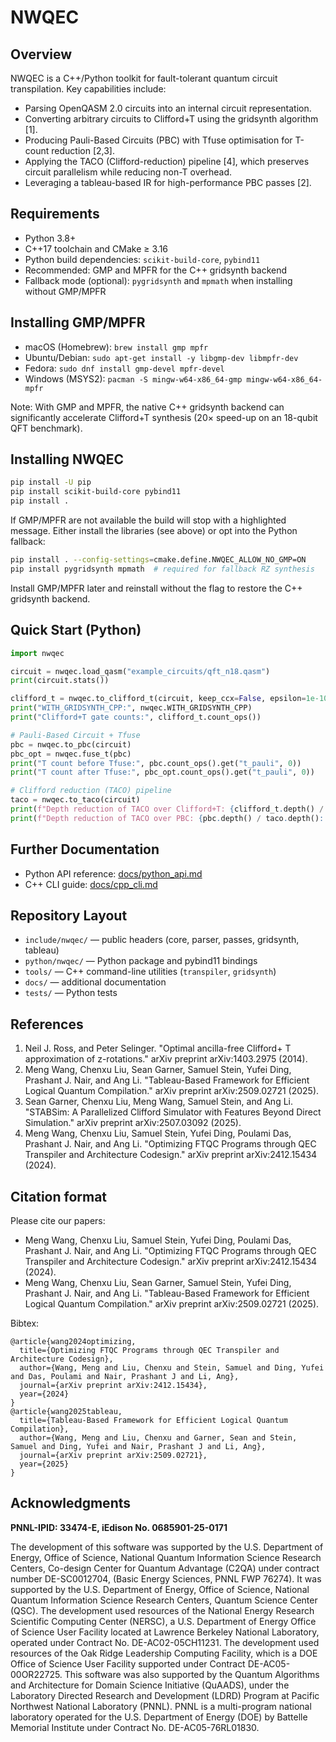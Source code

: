 NWQEC
=====

## Overview
NWQEC is a C++/Python toolkit for fault-tolerant quantum circuit transpilation. Key capabilities include:
- Parsing OpenQASM 2.0 circuits into an internal circuit representation.
- Converting arbitrary circuits to Clifford+T using the gridsynth algorithm [1].
- Producing Pauli-Based Circuits (PBC) with Tfuse optimisation for T-count reduction [2,3].
- Applying the TACO (Clifford-reduction) pipeline [4], which preserves circuit parallelism while reducing non-T overhead.
- Leveraging a tableau-based IR for high-performance PBC passes [2].

## Requirements
- Python 3.8+
- C++17 toolchain and CMake ≥ 3.16
- Python build dependencies: `scikit-build-core`, `pybind11`
- Recommended: GMP and MPFR for the C++ gridsynth backend
- Fallback mode (optional): `pygridsynth` and `mpmath` when installing without GMP/MPFR

## Installing GMP/MPFR
- macOS (Homebrew): `brew install gmp mpfr`
- Ubuntu/Debian: `sudo apt-get install -y libgmp-dev libmpfr-dev`
- Fedora: `sudo dnf install gmp-devel mpfr-devel`
- Windows (MSYS2): `pacman -S mingw-w64-x86_64-gmp mingw-w64-x86_64-mpfr`

Note: With GMP and MPFR, the native C++ gridsynth backend can significantly accelerate Clifford+T synthesis (20× speed-up on an 18-qubit QFT benchmark).

## Installing NWQEC
```bash
pip install -U pip
pip install scikit-build-core pybind11
pip install .
```
If GMP/MPFR are not available the build will stop with a highlighted message. Either install the libraries (see above) or opt into the Python fallback:
```bash
pip install . --config-settings=cmake.define.NWQEC_ALLOW_NO_GMP=ON
pip install pygridsynth mpmath  # required for fallback RZ synthesis
```
Install GMP/MPFR later and reinstall without the flag to restore the C++ gridsynth backend.


## Quick Start (Python)
```python
import nwqec

circuit = nwqec.load_qasm("example_circuits/qft_n18.qasm")
print(circuit.stats())

clifford_t = nwqec.to_clifford_t(circuit, keep_ccx=False, epsilon=1e-10)
print("WITH_GRIDSYNTH_CPP:", nwqec.WITH_GRIDSYNTH_CPP)
print("Clifford+T gate counts:", clifford_t.count_ops())

# Pauli-Based Circuit + Tfuse
pbc = nwqec.to_pbc(circuit)
pbc_opt = nwqec.fuse_t(pbc)
print("T count before Tfuse:", pbc.count_ops().get("t_pauli", 0))
print("T count after Tfuse:", pbc_opt.count_ops().get("t_pauli", 0))

# Clifford reduction (TACO) pipeline
taco = nwqec.to_taco(circuit)
print(f"Depth reduction of TACO over Clifford+T: {clifford_t.depth() / taco.depth():.2f}x")
print(f"Depth reduction of TACO over PBC: {pbc.depth() / taco.depth():.2f}x")
```

## Further Documentation
- Python API reference: [docs/python_api.md](docs/python_api.md)
- C++ CLI guide: [docs/cpp_cli.md](docs/cpp_cli.md)

## Repository Layout
- `include/nwqec/` — public headers (core, parser, passes, gridsynth, tableau)
- `python/nwqec/` — Python package and pybind11 bindings
- `tools/` — C++ command-line utilities (`transpiler`, `gridsynth`)
- `docs/` — additional documentation
- `tests/` — Python tests

## References
1. Neil J. Ross, and Peter Selinger. "Optimal ancilla-free Clifford+ T approximation of z-rotations." arXiv preprint arXiv:1403.2975 (2014).
2. Meng Wang, Chenxu Liu, Sean Garner, Samuel Stein, Yufei Ding, Prashant J. Nair, and Ang Li. "Tableau-Based Framework for Efficient Logical Quantum Compilation." arXiv preprint arXiv:2509.02721 (2025).
3. Sean Garner, Chenxu Liu, Meng Wang, Samuel Stein, and Ang Li. "STABSim: A Parallelized Clifford Simulator with Features Beyond Direct Simulation." arXiv preprint arXiv:2507.03092 (2025).
4. Meng Wang, Chenxu Liu, Samuel Stein, Yufei Ding, Poulami Das, Prashant J. Nair, and Ang Li. "Optimizing FTQC Programs through QEC Transpiler and Architecture Codesign." arXiv preprint arXiv:2412.15434 (2024).

## Citation format

Please cite our papers:
 - Meng Wang, Chenxu Liu, Samuel Stein, Yufei Ding, Poulami Das, Prashant J. Nair, and Ang Li. "Optimizing FTQC Programs through QEC Transpiler and Architecture Codesign." arXiv preprint arXiv:2412.15434 (2024).
 - Meng Wang, Chenxu Liu, Sean Garner, Samuel Stein, Yufei Ding, Prashant J. Nair, and Ang Li. "Tableau-Based Framework for Efficient Logical Quantum Compilation." arXiv preprint arXiv:2509.02721 (2025).

Bibtex:
```text
@article{wang2024optimizing,
  title={Optimizing FTQC Programs through QEC Transpiler and Architecture Codesign},
  author={Wang, Meng and Liu, Chenxu and Stein, Samuel and Ding, Yufei and Das, Poulami and Nair, Prashant J and Li, Ang},
  journal={arXiv preprint arXiv:2412.15434},
  year={2024}
}
@article{wang2025tableau,
  title={Tableau-Based Framework for Efficient Logical Quantum Compilation},
  author={Wang, Meng and Liu, Chenxu and Garner, Sean and Stein, Samuel and Ding, Yufei and Nair, Prashant J and Li, Ang},
  journal={arXiv preprint arXiv:2509.02721},
  year={2025}
}
``` 


## Acknowledgments

**PNNL-IPID: 33474-E, iEdison No. 0685901-25-0171**

The development of this software was supported by the U.S. Department of Energy, Office of Science, National Quantum Information Science Research Centers, Co-design Center for Quantum Advantage (C2QA) under contract number DE-SC0012704, (Basic Energy Sciences, PNNL FWP 76274). It was supported by the U.S. Department of Energy, Office of Science, National Quantum Information Science Research Centers, Quantum Science Center (QSC). The development used resources of the National Energy Research Scientific Computing Center (NERSC), a U.S. Department of Energy Office of Science User Facility located at Lawrence Berkeley National Laboratory, operated under Contract No. DE-AC02-05CH11231. The development used resources of the Oak Ridge Leadership Computing Facility, which is a DOE Office of Science User Facility supported under Contract DE-AC05-00OR22725. This software was also supported by the Quantum Algorithms and Architecture for Domain Science Initiative (QuAADS), under the Laboratory Directed Research and Development (LDRD) Program at Pacific Northwest National Laboratory (PNNL). PNNL is a multi-program national laboratory operated for the U.S. Department of Energy (DOE) by Battelle Memorial Institute under Contract No. DE-AC05-76RL01830.
